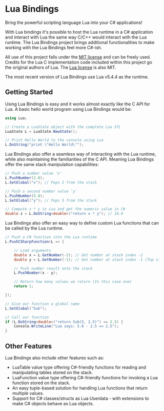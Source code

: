 # Lua Bindings
Bring the powerful scripting language Lua into your C# applications!

With Lua bindings it's possible to host the Lua runtime in a C# application and interact with Lua the same way C/C++ would interact with the Lua runtime. The Lua Bindings project brings additional functionalities to make working with the Lua Bindings feel more C#-ish.

All use of this project falls under the [MIT license](LICENSE.txt) and can be freely used. Credits for the Lua C implementation code included within this project go the original authors of Lua. The [Lua license](LUA_LICENSE.txt) is also MIT.

The most recent version of Lua Bindings use Lua v5.4.4 as the runtime.

## Getting Started
Using Lua Bindings is easy and it works almost exactly like the C API for Lua. A basic hello world program using Lua Bindings would be:
```csharp
using Lua;

// Create a LuaState object with the complete Lua STL
LuaState L = LuaState.NewState();

// Print Hello World to the console using Lua
L.DoString("print \"Hello World\"");
```
Lua Bindings also offer a seamless way of interacting with the Lua runtime, while also maintaining the familiarities of the C API. Meaning Lua Bindings offer the same stack manipulation capabilities:
```csharp
// Push a number value 'x'
L.PushNumber(2.0);
L.SetGlobal("x"); // Pops 2 from the stack

// Push a second number value 'y'
L.PushNumber(5.0);
L.SetGlobal("y"); // Pops 5 from the stack

// Compute x * y in Lua and get the numeric value in C#
double z = L.DoString<double>("return x * y"); // 10.0
```
Lua Bindings also offer an easy way to define custom Lua functions that can be called by the Lua runtime.
```csharp
// Push a C# function into the Lua runtime
L.PushCSharpFunction(L => {

    // Load arguments
    double x = L.GetNumber(-2); // Get number at stack index -2
    double y = L.GetNumber(-1); // Get number at stack index -1 (Top stack value)

    // Push number result onto the stack
    L.PushNumber(x - y);

    // Return how many values we return (In this case one)
    return 1;

});

// Give our function a global name
L.SetGlobal("Sub");

// Call our function
if (L.DoString<double>("return Sub(5, 2.5)") == 2.5) {
    Console.WriteLine("Lua says: 5.0 - 2.5 == 2.5");
}
```
## Other Features
Lua Bindings also include other features such as:
* LuaTable value type offering C#-friendly functions for reading and manipulating tables stored on the stack.
* LuaFunction value type offering C#-friendly functions for invoking a Lua function stored on the stack.
* An easy tuple-based solution for handling Lua functions that return multiple values.
* Support for C# classes/structs as Lua Userdata - with extensions to make C# objects behave as Lua objects.